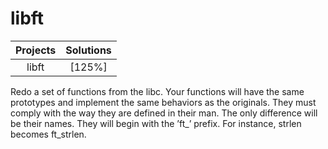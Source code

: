 # libft

| Projects      | Solutions  |
| :--------------:| :----------:|
| libft | [125%]|

Redo a set of functions from the libc. Your functions will have the
same prototypes and implement the same behaviors as the originals. They must comply
with the way they are defined in their man. The only difference will be their names. They
will begin with the ’ft_’ prefix. For instance, strlen becomes ft_strlen.
